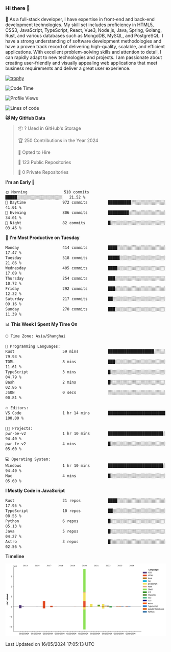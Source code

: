 ### Hi there 👋

🌱 As a full-stack developer, I have expertise in front-end and back-end development technologies. My skill set includes proficiency in HTML5, CSS3, JavaScript, TypeScript, React, Vue3, Node.js, Java, Spring, Golang, Rust, and various databases such as MongoDB, MySQL, and PostgreSQL. I have a strong understanding of software development methodologies and have a proven track record of delivering high-quality, scalable, and efficient applications. With excellent problem-solving skills and attention to detail, I can rapidly adapt to new technologies and projects. I am passionate about creating user-friendly and visually appealing web applications that meet business requirements and deliver a great user experience.

[![trophy](https://github-profile-trophy.vercel.app/?username=elton&rank=SECRET,SSS,SS,S,AAA,AA,A&theme=onedark&no-frame=true&margin-w=10)](https://github.com/ryo-ma/github-profile-trophy)

<!--START_SECTION:waka-->
![Code Time](http://img.shields.io/badge/Code%20Time-1%2C370%20hrs%2015%20mins-blue)

![Profile Views](http://img.shields.io/badge/Profile%20Views-0-blue)

![Lines of code](https://img.shields.io/badge/From%20Hello%20World%20I%27ve%20Written-5.5%20million%20lines%20of%20code-blue)

**🐱 My GitHub Data** 

> 📦 ? Used in GitHub's Storage 
 > 
> 🏆 250 Contributions in the Year 2024
 > 
> 💼 Opted to Hire
 > 
> 📜 123 Public Repositories 
 > 
> 🔑 0 Private Repositories 
 > 
**I'm an Early 🐤** 

```text
🌞 Morning                510 commits         █████░░░░░░░░░░░░░░░░░░░░   21.52 % 
🌆 Daytime                972 commits         ██████████░░░░░░░░░░░░░░░   41.01 % 
🌃 Evening                806 commits         █████████░░░░░░░░░░░░░░░░   34.01 % 
🌙 Night                  82 commits          █░░░░░░░░░░░░░░░░░░░░░░░░   03.46 % 
```
📅 **I'm Most Productive on Tuesday** 

```text
Monday                   414 commits         ████░░░░░░░░░░░░░░░░░░░░░   17.47 % 
Tuesday                  518 commits         █████░░░░░░░░░░░░░░░░░░░░   21.86 % 
Wednesday                405 commits         ████░░░░░░░░░░░░░░░░░░░░░   17.09 % 
Thursday                 254 commits         ███░░░░░░░░░░░░░░░░░░░░░░   10.72 % 
Friday                   292 commits         ███░░░░░░░░░░░░░░░░░░░░░░   12.32 % 
Saturday                 217 commits         ██░░░░░░░░░░░░░░░░░░░░░░░   09.16 % 
Sunday                   270 commits         ███░░░░░░░░░░░░░░░░░░░░░░   11.39 % 
```


📊 **This Week I Spent My Time On** 

```text
🕑︎ Time Zone: Asia/Shanghai

💬 Programming Languages: 
Rust                     59 mins             ████████████████████░░░░░   79.93 % 
TOML                     8 mins              ███░░░░░░░░░░░░░░░░░░░░░░   11.61 % 
TypeScript               3 mins              █░░░░░░░░░░░░░░░░░░░░░░░░   04.79 % 
Bash                     2 mins              █░░░░░░░░░░░░░░░░░░░░░░░░   02.86 % 
JSON                     0 secs              ░░░░░░░░░░░░░░░░░░░░░░░░░   00.81 % 

🔥 Editors: 
VS Code                  1 hr 14 mins        █████████████████████████   100.00 % 

🐱‍💻 Projects: 
pwr-be-v2                1 hr 10 mins        ████████████████████████░   94.40 % 
pwr-fe-v2                4 mins              █░░░░░░░░░░░░░░░░░░░░░░░░   05.60 % 

💻 Operating System: 
Windows                  1 hr 10 mins        ████████████████████████░   94.40 % 
Mac                      4 mins              █░░░░░░░░░░░░░░░░░░░░░░░░   05.60 % 
```

**I Mostly Code in JavaScript** 

```text
Rust                     21 repos            ████░░░░░░░░░░░░░░░░░░░░░   17.95 % 
TypeScript               10 repos            ██░░░░░░░░░░░░░░░░░░░░░░░   08.55 % 
Python                   6 repos             █░░░░░░░░░░░░░░░░░░░░░░░░   05.13 % 
Java                     5 repos             █░░░░░░░░░░░░░░░░░░░░░░░░   04.27 % 
Astro                    3 repos             █░░░░░░░░░░░░░░░░░░░░░░░░   02.56 % 
```



**Timeline**

![Lines of Code chart](https://raw.githubusercontent.com/elton/elton/main/assets/bar_graph.png)


 Last Updated on 16/05/2024 17:05:13 UTC
<!--END_SECTION:waka-->

<!--
**elton/elton** is a ✨ _special_ ✨ repository because its `README.md` (this file) appears on your GitHub profile.

Here are some ideas to get you started:

- 🔭 I’m currently working on ...
- 🌱 I’m currently learning ...
- 👯 I’m looking to collaborate on ...
- 🤔 I’m looking for help with ...
- 💬 Ask me about ...
- 📫 How to reach me: ...
- 😄 Pronouns: ...
- ⚡ Fun fact: ...
-->
